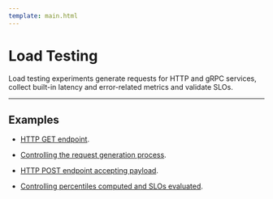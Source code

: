 ```yaml
---
template: main.html
---
```


# Load Testing

Load testing experiments generate requests for HTTP and gRPC services, collect built-in latency and error-related metrics and validate SLOs. 

***

## Examples

* [HTTP GET endpoint](../../getting-started/your-first-experiment.md).

* [Controlling the request generation process](requests.md).

* [HTTP POST endpoint accepting payload](payload.md).

* [Controlling percentiles computed and SLOs evaluated](percentilesandslos.md).

